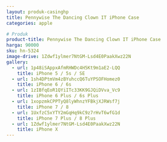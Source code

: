 ```yaml
---
layout: produk-casinghp
title: Pennywise The Dancing Clown IT iPhone Case
categories: apple

# Produk
product-title: Pennywise The Dancing Clown IT iPhone Case
harga: 90000
sku: hn-5324
image-drive: 1Zdwf1ylmer7NtGM-Lsd4E0PaakXwz22N
gallery:
  - url: 1p48iSAppxAfmRHWDc4H5Kt9m1aE2-LQQ
    title: iPhone 5 / 5s / SE
  - url: 1sh4DPtmVm4zBYuhccQ6TuYPSOFHomez0
    title: iPhone 6 / 6s
  - url: 1zIBfqEoR1QYiITc33KK9GJQiDVva_Vc9
    title: iPhone 6 Plus / 6s Plus
  - url: 1xopzmkCPPTyQ8lyWhnzYFBkjXJRWsf7j
    title: iPhone 7 / 8
  - url: 1UxfzC5xYTY2mGqHq9kC9z7rHvT6wfG1d
    title: iPhone 7 Plus / 8 Plus
  - url: 1Zdwf1ylmer7NtGM-Lsd4E0PaakXwz22N
    title: iPhone X
---
```

